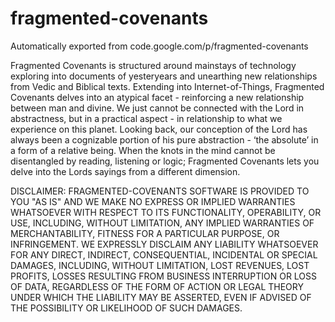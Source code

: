 # fragmented-covenants
Automatically exported from code.google.com/p/fragmented-covenants

Fragmented Covenants is structured around mainstays of technology exploring into documents of yesteryears and unearthing new relationships from Vedic and Biblical texts. Extending into Internet-of-Things, Fragmented Covenants delves into an atypical facet - reinforcing a new relationship between man and divine. We just cannot be connected with the Lord in abstractness, but in a practical aspect - in relationship to what we experience on this planet. Looking back, our conception of the Lord has always been a cognizable portion of his pure abstraction - ‘the absolute’ in a form of a relative being.  When the knots in the mind cannot be disentangled by reading, listening or logic; Fragmented Covenants lets you delve into the Lords sayings from a different dimension.

DISCLAIMER: FRAGMENTED-COVENANTS SOFTWARE IS PROVIDED TO YOU "AS IS" AND WE MAKE NO EXPRESS OR IMPLIED WARRANTIES WHATSOEVER WITH RESPECT TO ITS FUNCTIONALITY, OPERABILITY, OR USE, INCLUDING, WITHOUT LIMITATION, ANY IMPLIED WARRANTIES OF MERCHANTABILITY, FITNESS FOR A PARTICULAR PURPOSE, OR INFRINGEMENT. WE EXPRESSLY DISCLAIM ANY LIABILITY WHATSOEVER FOR ANY DIRECT, INDIRECT, CONSEQUENTIAL, INCIDENTAL OR SPECIAL DAMAGES, INCLUDING, WITHOUT LIMITATION, LOST REVENUES, LOST PROFITS, LOSSES RESULTING FROM BUSINESS INTERRUPTION OR LOSS OF DATA, REGARDLESS OF THE FORM OF ACTION OR LEGAL THEORY UNDER WHICH THE LIABILITY MAY BE ASSERTED, EVEN IF ADVISED OF THE POSSIBILITY OR LIKELIHOOD OF SUCH DAMAGES.
